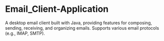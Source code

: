 # Email_Client-Application
A desktop email client built with Java, providing features for composing, sending, receiving, and organizing emails. Supports various email protocols (e.g., IMAP, SMTP).
